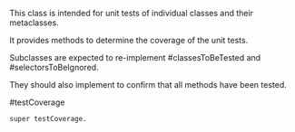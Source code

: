 This class is intended for unit tests of individual classes and their metaclasses.

It provides methods to determine the coverage of the unit tests.

Subclasses are expected to re-implement #classesToBeTested and #selectorsToBeIgnored.

They should also implement to confirm that all methods have been tested.

#testCoverage

	super testCoverage.

